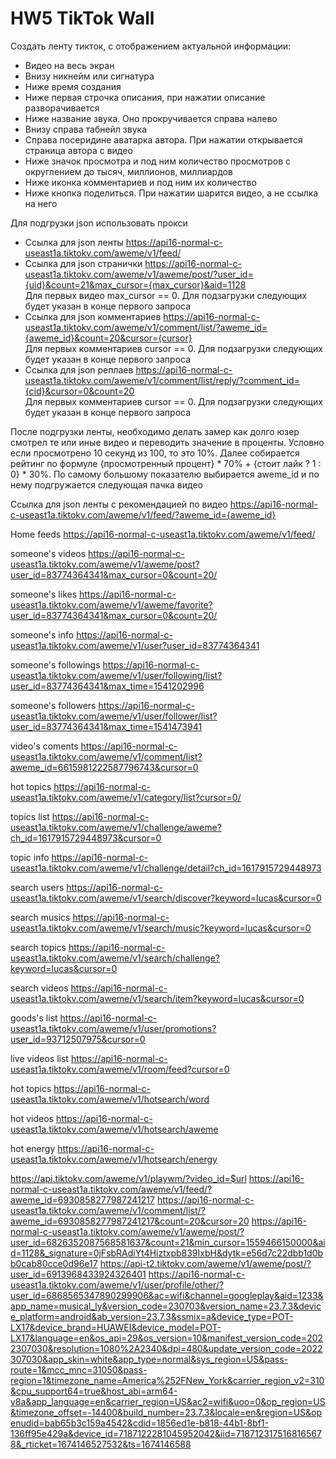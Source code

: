 # HW5 TikTok Wall

Создать ленту тикток, с отображением актуальной информации:
* Видео на весь экран
* Внизу никнейм или сигнатура
* Ниже время создания
* Ниже первая строчка описания, при нажатии описание разворачивается
* Ниже название звука. Оно прокручивается справа налево
* Внизу справа табнейл звука
* Справа посеридине аватарка автора. При нажатии открывается страница автора с видео
* Ниже значок просмотра и под ним количество просмотров с округлением до тысяч, миллионов, миллиардов
* Ниже иконка комментариев и под ним их количество
* Ниже кнопка поделиться. При нажатии шарится видео, а не ссылка на него

Для подгрузки json использовать прокси  

* Ссылка для json ленты https://api16-normal-c-useast1a.tiktokv.com/aweme/v1/feed/  
* Ссылка для json странички https://api16-normal-c-useast1a.tiktokv.com/aweme/v1/aweme/post/?user_id={uid}&count=21&max_cursor={max_cursor}&aid=1128  
Для первых видео max_cursor == 0. Для подзагрузки следующих будет указан в конце первого запроса  
* Ссылка для json комментариев https://api16-normal-c-useast1a.tiktokv.com/aweme/v1/comment/list/?aweme_id={aweme_id}&count=20&cursor={cursor}  
Для первых комментариев cursor == 0. Для подзагрузки следующих будет указан в конце первого запроса  
* Ссылка для json реплаев https://api16-normal-c-useast1a.tiktokv.com/aweme/v1/comment/list/reply/?comment_id={cid}&cursor=0&count=20  
Для первых комментариев cursor == 0. Для подзагрузки следующих будет указан в конце первого запроса  

После подгрузки ленты, необходимо делать замер как долго юзер смотрел те или иные видео и переводить значение в проценты. Условно если просмотрено 10 секунд из 100, то это 10%. Далее собирается рейтинг по формуле {просмотренный процент} * 70% + {стоит лайк ? 1 : 0} * 30%. По самому большому показателю выбирается aweme_id и по нему подгружается следующая пачка видео

Ссылка для json ленты с рекомендацией по видео https://api16-normal-c-useast1a.tiktokv.com/aweme/v1/feed/?aweme_id={aweme_id}

Home feeds
https://api16-normal-c-useast1a.tiktokv.com/aweme/v1/feed/

someone's videos
https://api16-normal-c-useast1a.tiktokv.com/aweme/v1/aweme/post?user_id=83774364341&max_cursor=0&count=20/

someone's likes
https://api16-normal-c-useast1a.tiktokv.com/aweme/v1/aweme/favorite?user_id=83774364341&max_cursor=0&count=20/

someone's info
https://api16-normal-c-useast1a.tiktokv.com/aweme/v1/user?user_id=83774364341

someone's followings
https://api16-normal-c-useast1a.tiktokv.com/aweme/v1/user/following/list?user_id=83774364341&max_time=1541202996

someone's followers
https://api16-normal-c-useast1a.tiktokv.com/aweme/v1/user/follower/list?user_id=83774364341&max_time=1541473941

video's coments
https://api16-normal-c-useast1a.tiktokv.com/aweme/v1/comment/list?aweme_id=6615981222587796743&cursor=0

hot topics
https://api16-normal-c-useast1a.tiktokv.com/aweme/v1/category/list?cursor=0/

topics list
https://api16-normal-c-useast1a.tiktokv.com/aweme/v1/challenge/aweme?ch_id=1617915729448973&cursor=0

topic info
https://api16-normal-c-useast1a.tiktokv.com/aweme/v1/challenge/detail?ch_id=1617915729448973

search users
https://api16-normal-c-useast1a.tiktokv.com/aweme/v1/search/discover?keyword=lucas&cursor=0

search musics
https://api16-normal-c-useast1a.tiktokv.com/aweme/v1/search/music?keyword=lucas&cursor=0

search topics
https://api16-normal-c-useast1a.tiktokv.com/aweme/v1/search/challenge?keyword=lucas&cursor=0

search videos
https://api16-normal-c-useast1a.tiktokv.com/aweme/v1/search/item?keyword=lucas&cursor=0

goods's list
https://api16-normal-c-useast1a.tiktokv.com/aweme/v1/user/promotions?user_id=93712507975&cursor=0

live videos list
https://api16-normal-c-useast1a.tiktokv.com/aweme/v1/room/feed?cursor=0

hot topics
https://api16-normal-c-useast1a.tiktokv.com/aweme/v1/hotsearch/word

hot videos
https://api16-normal-c-useast1a.tiktokv.com/aweme/v1/hotsearch/aweme

hot energy
https://api16-normal-c-useast1a.tiktokv.com/aweme/v1/hotsearch/energy

https://api.tiktokv.com/aweme/v1/playwm/?video_id=$url
https://api16-normal-c-useast1a.tiktokv.com/aweme/v1/feed/?aweme_id=6930858277987241217
https://api16-normal-c-useast1a.tiktokv.com/aweme/v1/comment/list/?aweme_id=6930858277987241217&count=20&cursor=20
https://api16-normal-c-useast1a.tiktokv.com/aweme/v1/aweme/post/?user_id=6826352087568581637&count=21&min_cursor=1559466150000&aid=1128&_signature=0jFsbRAdiYt4Hiztxpb839IxbH&dytk=e56d7c22dbb1d0bb0cab80cce0d96e17
https://api-t2.tiktokv.com/aweme/v1/aweme/post/?user_id=6913968433924326401
https://api16-normal-c-useast1a.tiktokv.com/aweme/v1/user/profile/other/?user_id=6868565347890299906&ac=wifi&channel=googleplay&aid=1233&app_name=musical_ly&version_code=230703&version_name=23.7.3&device_platform=android&ab_version=23.7.3&ssmix=a&device_type=POT-LX17&device_brand=HUAWEI&device_model=POT-LX17&language=en&os_api=29&os_version=10&manifest_version_code=2022307030&resolution=1080%2A2340&dpi=480&update_version_code=2022307030&app_skin=white&app_type=normal&sys_region=US&pass-route=1&mcc_mnc=31050&pass-region=1&timezone_name=America%252FNew_York&carrier_region_v2=310&cpu_support64=true&host_abi=arm64-v8a&app_language=en&carrier_region=US&ac2=wifi&uoo=0&op_region=US&timezone_offset=-14400&build_number=23.7.3&locale=en&region=US&openudid=bab65b3c159a4542&cdid=1856ed1e-b818-44b1-8bf1-136ff95e429a&device_id=7187122281045952042&iid=7187123175168165678&_rticket=1674146527532&ts=1674146588